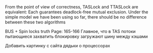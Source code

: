 From the point of view of correctness, TASLock and
TTASLock are equivalent: Each guarantees deadlock-free mutual exclusion. Under the
simple model we have been using so far, there should be no difference between these
two algorithms

BUS + Spin locks truth Page: 165-166
Главное, что в TAS потоки пытающиеся захватить блокировку загружают шину между кэшами

Добавить картинку с сайта дядьки о процессорах
